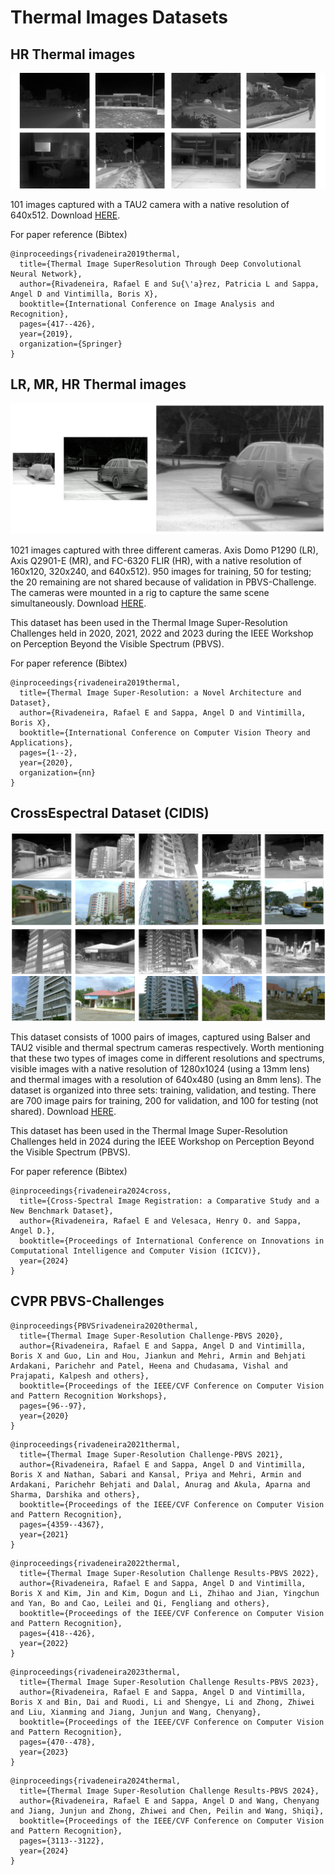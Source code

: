 # Thermal Images Datasets


## HR Thermal images

![dataset1.png](/images/dataset1.png)

101 images captured with a TAU2 camera with a native resolution of 640x512. Download [HERE](https://www.dropbox.com/s/c4bfacjkulje3df/101ThermalTau2.rar?dl=0).

For paper reference (Bibtex)
```
@inproceedings{rivadeneira2019thermal,
  title={Thermal Image SuperResolution Through Deep Convolutional Neural Network},
  author={Rivadeneira, Rafael E and Su{\'a}rez, Patricia L and Sappa, Angel D and Vintimilla, Boris X},
  booktitle={International Conference on Image Analysis and Recognition},
  pages={417--426},
  year={2019},
  organization={Springer}
} 
```


## LR, MR, HR Thermal images

![dataset2.png](/images/dataset2.png)

1021 images captured with three different cameras. Axis Domo P1290 (LR), Axis Q2901-E (MR), and FC-6320 FLIR (HR), with a native resolution of 160x120, 320x240, and 640x512). 950 images for training, 50 for testing; the 20 remaining are not shared because of validation in PBVS-Challenge. The cameras were mounted in a rig to capture the same scene simultaneously. Download [HERE](https://www.dropbox.com/s/wuu0wkrdlcozx9z/challengedataset.rar?dl=0).

This dataset has been used in the Thermal Image Super-Resolution Challenges held in 2020, 2021, 2022 and 2023 during the IEEE Workshop on Perception Beyond the Visible Spectrum (PBVS).


For paper reference (Bibtex)
```
@inproceedings{rivadeneira2019thermal,
  title={Thermal Image Super-Resolution: a Novel Architecture and Dataset},
  author={Rivadeneira, Rafael E and Sappa, Angel D and Vintimilla, Boris X},
  booktitle={International Conference on Computer Vision Theory and Applications},
  pages={1--2},
  year={2020},
  organization={nn}
} 
```


## CrossEspectral Dataset (CIDIS)

![dataset3.png](/images/dataset3.png)

This dataset consists of 1000 pairs of images, captured using Balser and TAU2 visible and thermal spectrum cameras respectively. Worth mentioning that these two types of images come in different resolutions and spectrums, visible images with a native resolution of 1280x1024 (using a 13mm lens) and thermal images with a resolution of 640x480 (using an 8mm lens). The dataset is organized into three sets: training, validation, and testing. There are 700 image pairs for training, 200 for validation, and 100 for testing (not shared). Download [HERE](https://1drv.ms/u/s!Aq8mFtJTbzFtgc51EHSpo8DpTDrusg?e=UaDS91).

This dataset has been used in the Thermal Image Super-Resolution Challenges held in 2024 during the IEEE Workshop on Perception Beyond the Visible Spectrum (PBVS).


For paper reference (Bibtex)
```
@inproceedings{rivadeneira2024cross,
  title={Cross-Spectral Image Registration: a Comparative Study and a New Benchmark Dataset},
  author={Rivadeneira, Rafael E and Velesaca, Henry O. and Sappa, Angel D.},
  booktitle={Proceedings of International Conference on Innovations in Computational Intelligence and Computer Vision (ICICV)},
  year={2024}
}
```



## CVPR PBVS-Challenges

```
@inproceedings{PBVSrivadeneira2020thermal,
  title={Thermal Image Super-Resolution Challenge-PBVS 2020},
  author={Rivadeneira, Rafael E and Sappa, Angel D and Vintimilla, Boris X and Guo, Lin and Hou, Jiankun and Mehri, Armin and Behjati Ardakani, Parichehr and Patel, Heena and Chudasama, Vishal and Prajapati, Kalpesh and others},
  booktitle={Proceedings of the IEEE/CVF Conference on Computer Vision and Pattern Recognition Workshops},
  pages={96--97},
  year={2020}
}
```

```
@inproceedings{rivadeneira2021thermal,
  title={Thermal Image Super-Resolution Challenge-PBVS 2021},
  author={Rivadeneira, Rafael E and Sappa, Angel D and Vintimilla, Boris X and Nathan, Sabari and Kansal, Priya and Mehri, Armin and Ardakani, Parichehr Behjati and Dalal, Anurag and Akula, Aparna and Sharma, Darshika and others},
  booktitle={Proceedings of the IEEE/CVF Conference on Computer Vision and Pattern Recognition},
  pages={4359--4367},
  year={2021}
}
```

```
@inproceedings{rivadeneira2022thermal,
  title={Thermal Image Super-Resolution Challenge Results-PBVS 2022},
  author={Rivadeneira, Rafael E and Sappa, Angel D and Vintimilla, Boris X and Kim, Jin and Kim, Dogun and Li, Zhihao and Jian, Yingchun and Yan, Bo and Cao, Leilei and Qi, Fengliang and others},
  booktitle={Proceedings of the IEEE/CVF Conference on Computer Vision and Pattern Recognition},
  pages={418--426},
  year={2022}
}
```

```
@inproceedings{rivadeneira2023thermal,
  title={Thermal Image Super-Resolution Challenge Results-PBVS 2023},
  author={Rivadeneira, Rafael E and Sappa, Angel D and Vintimilla, Boris X and Bin, Dai and Ruodi, Li and Shengye, Li and Zhong, Zhiwei and Liu, Xianming and Jiang, Junjun and Wang, Chenyang},
  booktitle={Proceedings of the IEEE/CVF Conference on Computer Vision and Pattern Recognition},
  pages={470--478},
  year={2023}
}
```

```
@inproceedings{rivadeneira2024thermal,
  title={Thermal Image Super-Resolution Challenge Results-PBVS 2024},
  author={Rivadeneira, Rafael E and Sappa, Angel D and Wang, Chenyang and Jiang, Junjun and Zhong, Zhiwei and Chen, Peilin and Wang, Shiqi},
  booktitle={Proceedings of the IEEE/CVF Conference on Computer Vision and Pattern Recognition},
  pages={3113--3122},
  year={2024}
}
```
